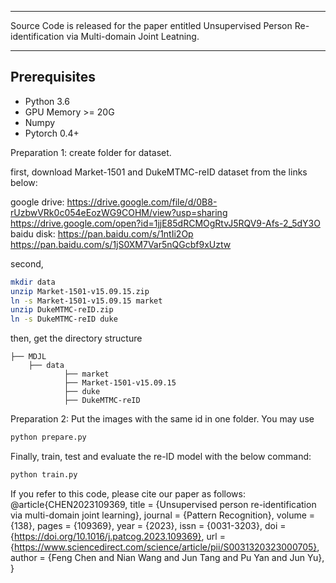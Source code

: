 ********************
Source Code is released for the paper entitled Unsupervised Person Re-identification via Multi-domain Joint Leatning.
********************
## Prerequisites
- Python 3.6
- GPU Memory >= 20G
- Numpy
- Pytorch 0.4+

Preparation 1: create folder for dataset.

first, download Market-1501 and DukeMTMC-reID dataset from the links below:

google drive: https://drive.google.com/file/d/0B8-rUzbwVRk0c054eEozWG9COHM/view?usp=sharing
              https://drive.google.com/open?id=1jjE85dRCMOgRtvJ5RQV9-Afs-2_5dY3O
baidu disk: https://pan.baidu.com/s/1ntIi2Op
            https://pan.baidu.com/s/1jS0XM7Var5nQGcbf9xUztw

second,
```bash
mkdir data
unzip Market-1501-v15.09.15.zip
ln -s Market-1501-v15.09.15 market
unzip DukeMTMC-reID.zip
ln -s DukeMTMC-reID duke
``` 
then, get the directory structure
``` 
├── MDJL
    ├── data
            ├── market
            ├── Market-1501-v15.09.15
            ├── duke
            ├── DukeMTMC-reID
``` 


Preparation 2: Put the images with the same id in one folder. You may use 
```bash
python prepare.py
```

Finally, train, test and evaluate the re-ID model with the below command:
```bash
python train.py
```

If you refer to this code, please cite our paper as follows:
@article{CHEN2023109369,
title = {Unsupervised person re-identification via multi-domain joint learning},
journal = {Pattern Recognition},
volume = {138},
pages = {109369},
year = {2023},
issn = {0031-3203},
doi = {https://doi.org/10.1016/j.patcog.2023.109369},
url = {https://www.sciencedirect.com/science/article/pii/S0031320323000705},
author = {Feng Chen and Nian Wang and Jun Tang and Pu Yan and Jun Yu},
}


